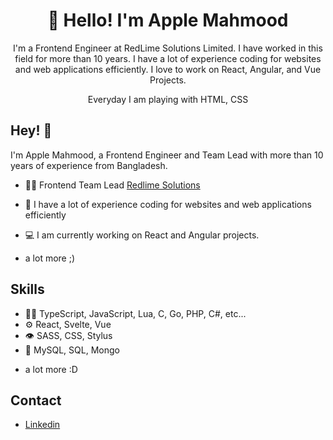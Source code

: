 <h1 align="center">👋 Hello! I'm Apple Mahmood</h1>

<p align="center">
I'm a Frontend Engineer at RedLime Solutions Limited. I have worked in this field for more than 10 years. I have a lot of experience coding for websites and web applications efficiently. I love to work on React, Angular, and Vue Projects. 
</p>
<p align="center"> 
Everyday I am playing with HTML, CSS
</p>



## Hey! 👋
I'm Apple Mahmood, a Frontend Engineer and Team Lead with more than 10 years of experience from Bangladesh.

- 👨‍💻 Frontend Team Lead [Redlime Solutions](https://rltechbd.com/)

- 📄 I have a lot of experience coding for websites and web applications efficiently

- 💻 I am currently working on React and Angular projects.

+ a lot more ;)

## Skills
- 👨‍💻 TypeScript, JavaScript, Lua, C, Go, PHP, C#, etc...
- ⚙️ React, Svelte, Vue
- 👁️ SASS, CSS, Stylus
- 💽 MySQL, SQL, Mongo
+ a lot more :D

## Contact
- [Linkedin](www.linkedin.com/in/apple-mahmood-95480332)
